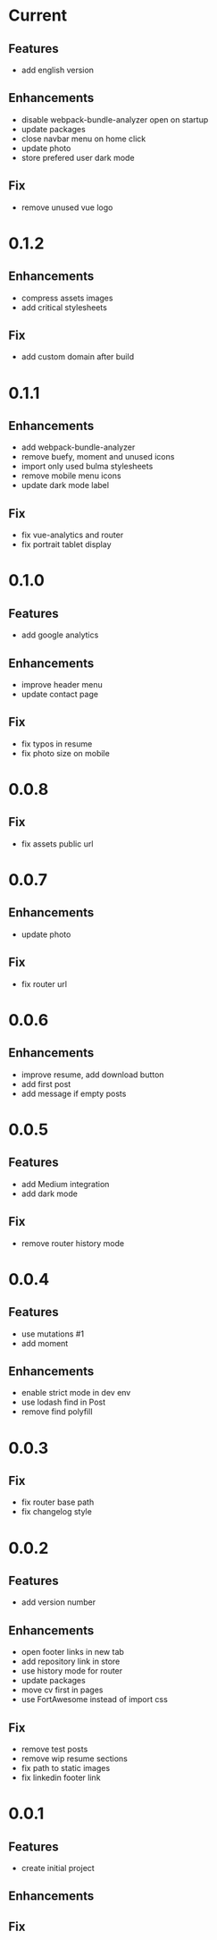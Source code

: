 # Current

## Features
- add english version

## Enhancements
- disable webpack-bundle-analyzer open on startup
- update packages
- close navbar menu on home click
- update photo
- store prefered user dark mode

## Fix
- remove unused vue logo

# 0.1.2

## Enhancements
- compress assets images
- add critical stylesheets

## Fix
- add custom domain after build

# 0.1.1

## Enhancements
- add webpack-bundle-analyzer
- remove buefy, moment and unused icons
- import only used bulma stylesheets
- remove mobile menu icons
- update dark mode label

## Fix
- fix vue-analytics and router
- fix portrait tablet display

# 0.1.0

## Features
- add google analytics

## Enhancements
- improve header menu
- update contact page

## Fix
- fix typos in resume
- fix photo size on mobile

# 0.0.8

## Fix
- fix assets public url

# 0.0.7

## Enhancements
- update photo

## Fix
- fix router url

# 0.0.6

## Enhancements
 - improve resume, add download button
 - add first post
 - add message if empty posts

# 0.0.5

## Features
 - add Medium integration
 - add dark mode

## Fix
 - remove router history mode

# 0.0.4

## Features
 - use mutations #1
 - add moment

## Enhancements
 - enable strict mode in dev env
 - use lodash find in Post
 - remove find polyfill

# 0.0.3

## Fix
 - fix router base path
 - fix changelog style

# 0.0.2

## Features
 - add version number

## Enhancements
 - open footer links in new tab
 - add repository link in store
 - use history mode for router
 - update packages
 - move cv first in pages
 - use FortAwesome instead of import css

## Fix
 - remove test posts
 - remove wip resume sections
 - fix path to static images
 - fix linkedin footer link

# 0.0.1

## Features
 - create initial project

## Enhancements

## Fix
